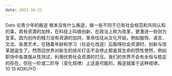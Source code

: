 ```yaml
---
date: 2023-10-31
---
```


Dato 论青少年的叛逆 根本没有什么叛逆，做一些不同于已有社会规范和共同认知的事，若有资源的加样，在科技上叫做创新，在政治上称为改革，更激进一些则为变革。因为创作的精力没有资源的加持，革命往往从文化开始，例如服饰、语言、文法、各类艺术，在随着年龄和学习（社会化改造）后取得社会资源时，创新与改革就诞生了。然而旧世界对新生的排斥打击不会停止那是其生命的惯性使然，例如职场中各类服从性测试，利用优势社会资源的打压。我们的世界不会有永恒与稳定的存在，但在一阶或二阶导（变化规律）上这是可能的，叛逆就属于这种规律。 10 15 KOKUYO
